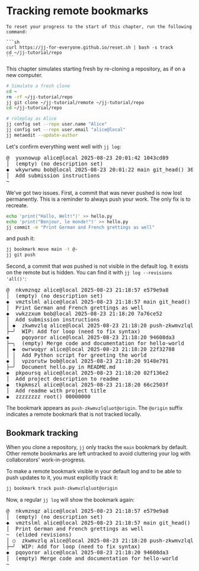 # Tracking remote bookmarks

````admonish reset title="Reset your progress" collapsible=true
To reset your progress to the start of this chapter, run the following command:

```sh
curl https://jj-for-everyone.github.io/reset.sh | bash -s track
cd ~/jj-tutorial/repo
```
````

This chapter simulates starting fresh by re-cloning a repository, as if on a new computer.

```sh
# Simulate a fresh clone
cd ~
rm -rf ~/jj-tutorial/repo
jj git clone ~/jj-tutorial/remote ~/jj-tutorial/repo
cd ~/jj-tutorial/repo

# roleplay as Alice
jj config set --repo user.name "Alice"
jj config set --repo user.email "alice@local"
jj metaedit --update-author
```

Let's confirm everything went well with `jj log`:

<!-- generated by aha script -->
<pre class="aha">
<span class="bold "></span><span class="bold green ">@</span>  <span class="bold "></span><span class="bold highlighted purple ">y</span><span class="bold highlighted dimgray ">uxnowup</span><span class="bold "> </span><span class="bold yellow ">alice@local</span><span class="bold "> </span><span class="bold highlighted cyan ">2025-08-23 20:01:42</span><span class="bold "> </span><span class="bold highlighted blue ">1</span><span class="bold highlighted dimgray ">043cd89</span><span class="bold "></span>
│  <span class="bold "></span><span class="bold highlighted green ">(empty)</span><span class="bold "> </span><span class="bold highlighted green ">(no description set)</span><span class="bold "></span>
<span class="bold "></span><span class="bold highlighted cyan ">◆</span>  <span class="bold "></span><span class="bold purple ">w</span><span class="highlighted dimgray ">kywrwmu</span> <span class="yellow ">bob@local</span> <span class="cyan ">2025-08-23 20:01:22</span> <span class="purple ">main</span> <span class="green ">git_head()</span> <span class="bold "></span><span class="bold blue ">3</span><span class="highlighted dimgray ">6c08763</span>
│  Add submission instructions
~
</pre>

We've got two issues. First, a commit that was never pushed is now lost permanently. This is a reminder to always push your work. The only fix is to recreate.

```sh
echo 'print("Hallo, Welt!")' >> hello.py
echo 'print("Bonjour, le monde!")' >> hello.py
jj commit -m "Print German and French grettings as well"
```

and push it:
```sh
jj bookmark move main -t @-
jj git push
```

Second, a commit that *was* pushed is not visible in the default log. It exists on the remote but is hidden. You can find it with `jj log --revisions 'all()'`:

<!-- generated by aha script -->
<pre class="aha">
<span class="bold "></span><span class="bold green ">@</span>  <span class="bold "></span><span class="bold highlighted purple ">n</span><span class="bold highlighted dimgray ">kvmznqz</span><span class="bold "> </span><span class="bold yellow ">alice@local</span><span class="bold "> </span><span class="bold highlighted cyan ">2025-08-23 21:18:57</span><span class="bold "> </span><span class="bold highlighted blue ">e</span><span class="bold highlighted dimgray ">579e9a8</span><span class="bold "></span>
│  <span class="bold "></span><span class="bold highlighted green ">(empty)</span><span class="bold "> </span><span class="bold highlighted green ">(no description set)</span><span class="bold "></span>
<span class="bold "></span><span class="bold highlighted cyan ">◆</span>  <span class="bold "></span><span class="bold purple ">v</span><span class="highlighted dimgray ">mztslml</span> <span class="yellow ">alice@local</span> <span class="cyan ">2025-08-23 21:18:57</span> <span class="purple ">main</span> <span class="green ">git_head()</span> <span class="bold "></span><span class="bold blue ">a</span><span class="highlighted dimgray ">928e18a</span>
│  Print German and French grettings as well
<span class="bold "></span><span class="bold highlighted cyan ">◆</span>  <span class="bold "></span><span class="bold purple ">vw</span><span class="highlighted dimgray ">kzzxum</span> <span class="yellow ">bob@local</span> <span class="cyan ">2025-08-23 21:18:20</span> <span class="bold "></span><span class="bold blue ">7</span><span class="highlighted dimgray ">a76ce52</span>
│  Add submission instructions
│ <span class="bold "></span><span class="bold highlighted cyan ">◆</span>  <span class="bold "></span><span class="bold purple ">zk</span><span class="highlighted dimgray ">wmvzlq</span> <span class="yellow ">alice@local</span> <span class="cyan ">2025-08-23 21:18:20</span> <span class="purple ">push-zkwmvzlqluot@origin</span> <span class="bold "></span><span class="bold blue ">a7</span><span class="highlighted dimgray ">cd6be9</span>
├─╯  WIP: Add for loop (need to fix syntax)
<span class="bold "></span><span class="bold highlighted cyan ">◆</span>    <span class="bold "></span><span class="bold purple ">pq</span><span class="highlighted dimgray ">oyoror</span> <span class="yellow ">alice@local</span> <span class="cyan ">2025-08-23 21:18:20</span> <span class="bold "></span><span class="bold blue ">94</span><span class="highlighted dimgray ">608da3</span>
├─╮  <span class="green ">(empty)</span> Merge code and documentation for hello-world
│ <span class="bold "></span><span class="bold highlighted cyan ">◆</span>  <span class="bold "></span><span class="bold purple ">o</span><span class="highlighted dimgray ">wrwuqyr</span> <span class="yellow ">alice@local</span> <span class="cyan ">2025-08-23 21:18:20</span> <span class="bold "></span><span class="bold blue ">22</span><span class="highlighted dimgray ">f32788</span>
│ │  Add Python script for greeting the world
<span class="bold "></span><span class="bold highlighted cyan ">◆</span> │  <span class="bold "></span><span class="bold purple ">vp</span><span class="highlighted dimgray ">zorutw</span> <span class="yellow ">bob@local</span> <span class="cyan ">2025-08-23 21:18:20</span> <span class="bold "></span><span class="bold blue ">91</span><span class="highlighted dimgray ">48e791</span>
├─╯  Document hello.py in README.md
<span class="bold "></span><span class="bold highlighted cyan ">◆</span>  <span class="bold "></span><span class="bold purple ">pk</span><span class="highlighted dimgray ">poursq</span> <span class="yellow ">alice@local</span> <span class="cyan ">2025-08-23 21:18:20</span> <span class="bold "></span><span class="bold blue ">02</span><span class="highlighted dimgray ">f136e2</span>
│  Add project description to readme
<span class="bold "></span><span class="bold highlighted cyan ">◆</span>  <span class="bold "></span><span class="bold purple ">t</span><span class="highlighted dimgray ">kpkmszl</span> <span class="yellow ">alice@local</span> <span class="cyan ">2025-08-23 21:18:20</span> <span class="bold "></span><span class="bold blue ">6</span><span class="highlighted dimgray ">6c2503f</span>
│  Add readme with project title
<span class="bold "></span><span class="bold highlighted cyan ">◆</span>  <span class="bold "></span><span class="bold purple ">zz</span><span class="highlighted dimgray ">zzzzzz</span> <span class="green ">root()</span> <span class="bold "></span><span class="bold blue ">00</span><span class="highlighted dimgray ">000000</span>
</pre>

The bookmark appears as `push-zkwmvzlqluot@origin`. The `@origin` suffix indicates a remote bookmark that is not tracked locally.

## Bookmark tracking

When you clone a repository, `jj` only tracks the `main` bookmark by default. Other remote bookmarks are left untracked to avoid cluttering your log with collaborators' work-in-progress.

To make a remote bookmark visible in your default log and to be able to push updates to it, you must explicitly track it:

```sh
jj bookmark track push-zkwmvzlqluot@origin
```

Now, a regular `jj log` will show the bookmark again:

<!-- generated by aha script -->
<pre class="aha">
<span class="bold "></span><span class="bold green ">@</span>  <span class="bold "></span><span class="bold highlighted purple ">n</span><span class="bold highlighted dimgray ">kvmznqz</span><span class="bold "> </span><span class="bold yellow ">alice@local</span><span class="bold "> </span><span class="bold highlighted cyan ">2025-08-23 21:18:57</span><span class="bold "> </span><span class="bold highlighted blue ">e</span><span class="bold highlighted dimgray ">579e9a8</span><span class="bold "></span>
│  <span class="bold "></span><span class="bold highlighted green ">(empty)</span><span class="bold "> </span><span class="bold highlighted green ">(no description set)</span><span class="bold "></span>
<span class="bold "></span><span class="bold highlighted cyan ">◆</span>  <span class="bold "></span><span class="bold purple ">v</span><span class="highlighted dimgray ">mztslml</span> <span class="yellow ">alice@local</span> <span class="cyan ">2025-08-23 21:18:57</span> <span class="purple ">main</span> <span class="green ">git_head()</span> <span class="bold "></span><span class="bold blue ">a9</span><span class="highlighted dimgray ">28e18a</span>
│  Print German and French grettings as well
<span class="highlighted dimgray ">~</span>  <span class="highlighted dimgray ">(elided revisions)</span>
│ ○  <span class="bold "></span><span class="bold purple ">z</span><span class="highlighted dimgray ">kwmvzlq</span> <span class="yellow ">alice@local</span> <span class="cyan ">2025-08-23 21:18:20</span> <span class="purple ">push-zkwmvzlqluot</span> <span class="bold "></span><span class="bold blue ">a7</span><span class="highlighted dimgray ">cd6be9</span>
├─╯  WIP: Add for loop (need to fix syntax)
<span class="bold "></span><span class="bold highlighted cyan ">◆</span>  <span class="bold "></span><span class="bold purple ">p</span><span class="highlighted dimgray ">qoyoror</span> <span class="yellow ">alice@local</span> <span class="cyan ">2025-08-23 21:18:20</span> <span class="bold "></span><span class="bold blue ">9</span><span class="highlighted dimgray ">4608da3</span>
│  <span class="green ">(empty)</span> Merge code and documentation for hello-world
~
</pre>
